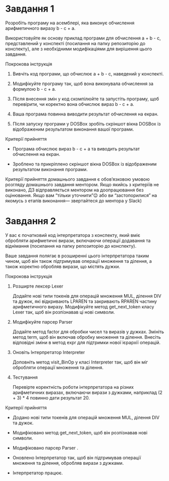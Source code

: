 # Завдання 1

Розробіть програму на асемблері, яка виконує обчислення арифметичного виразу b - c + a.

Використовуйте як основу приклад програми для обчислення a + b - c, представлений у конспекті (посилання на папку репозиторію до конспекту), але з необхідними модифікаціями для вирішення цього завдання.


Покрокова інструкція

1. Вивчіть код програми, що обчислює a + b - c, наведений у конспекті.

2. Модифікуйте програму так, щоб вона виконувала обчислення за формулою b - c + a.

3. Після внесення змін у код скомпілюйте та запустіть програму, щоб перевірити, чи коректно вона обчислює вираз b - c + a.

4. Ваша програма повинна виводити результат обчислення на екран.

5. Після запуску програми у DOSBox зробіть скріншот вікна DOSBox із відображеним результатом виконання вашої програми.

Критерії прийняття

- Програма обчислює вираз b - c + a та виводить результат обчислення на екран.

- Зроблено та прикріплено скріншот вікна DOSBox із відображеним результатом виконання програми.

Критерії прийняття домашнього завдання є обов’язковою умовою розгляду домашнього завдання ментором. Якщо якийсь з критеріїв не виконано, ДЗ відправляється ментором на доопрацювання без оцінювання. 
Якщо вам “тільки уточнити”😉 або ви “застопорилися” на якомусь з етапів виконання— звертайтеся до ментора у Slack)

# Завдання 2

У вас є початковий код інтерпретатора з конспекту, який вміє обробляти арифметичні вирази, включаючи операції додавання та віднімання (посилання на папку репозиторію до конспекту).

Ваше завдання полягає в розширенні цього інтерпретатора таким чином, щоб він також підтримував операції множення та ділення, а також коректно обробляв вирази, що містять дужки.

Покрокова інструкція

1. Розширте лексер Lexer

    Додайте нові типи токенів для операцій множення MUL, ділення DIV та дужок, які відкривають LPAREN та закривають RPAREN частину арифметичного виразу.
    Модифікуйте метод get_next_token класу Lexer так, щоб він розпізнавав ці нові символи.

2. Модифікуйте парсер Parser

    Додайте метод factor для обробки чисел та виразів у дужках.
    Змініть метод term, щоб він включав обробку множення та ділення.
    Внесіть відповідні зміни в метод expr для підтримки нової ієрархії операцій.

3. Оновіть Інтерпретатор Interpreter

    Доповніть метод visit_BinOp у класі Interpreter так, щоб він міг обробляти операції множення та ділення.

4. Тестування

    Перевірте коректність роботи інтерпретатора на різних арифметичних виразах, включаючи вирази з дужками, наприклад (2 + 3) * 4 повинно дати результат 20.

Критерії прийняття

- Додано нові типи токенів для операцій множення MUL, ділення DIV та дужок.

- Модифіковано метод get_next_token, щоб він розпізнавав нові символи.

- Модифіковано парсер Parser .

- Оновлено Інтерпретатор так, щоб він підтримував операції множення та ділення, обробляв вирази з дужками.

- Інтерпретатор працює.
